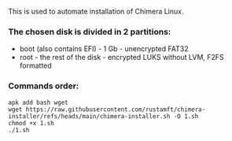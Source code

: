 This is used to automate installation of Chimera Linux.

### The chosen disk is divided in 2 partitions:
- boot (also contains EFI) - 1 Gb - unencrypted FAT32
- root - the rest of the disk - encrypted LUKS without LVM, F2FS formatted

### Commands order:
```
apk add bash wget
wget https://raw.githubusercontent.com/rustamft/chimera-installer/refs/heads/main/chimera-installer.sh -O 1.sh
chmod +x 1.sh
./1.sh
```
